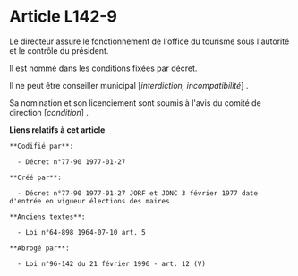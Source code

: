 # Article L142-9

Le directeur assure le fonctionnement de l'office du tourisme sous l'autorité et le contrôle du président. 

Il est nommé dans les conditions fixées par décret. 

Il ne peut être conseiller municipal [*interdiction, incompatibilité*] . 

Sa nomination et son licenciement sont soumis à l'avis du comité de direction [*condition*] .

**Liens relatifs à cet article**

	**Codifié par**:

	  - Décret n°77-90 1977-01-27

	**Créé par**:

	  - Décret n°77-90 1977-01-27 JORF et JONC 3 février 1977 date d'entrée en vigueur élections des maires

	**Anciens textes**:

	  - Loi n°64-898 1964-07-10 art. 5

	**Abrogé par**:

	  - Loi n°96-142 du 21 février 1996 - art. 12 (V)
